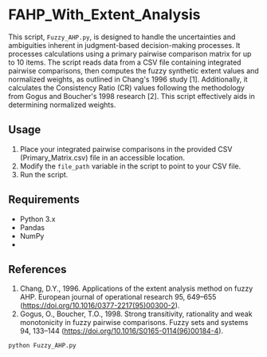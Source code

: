 # FAHP_With_Extent_Analysis
This script, `Fuzzy_AHP.py`, is designed to handle the uncertainties and ambiguities inherent in judgment-based decision-making processes. It processes calculations using a primary pairwise comparison matrix for up to 10 items. The script reads data from a CSV file containing integrated pairwise comparisons, then computes the fuzzy synthetic extent values and normalized weights, as outlined in Chang's 1996 study [1]. Additionally, it calculates the Consistency Ratio (CR) values following the methodology from Gogus and Boucher's 1998 research [2]. This script effectively aids in determining normalized weights.


## Usage
1. Place your integrated pairwise comparisons in the provided CSV (Primary_Matrix.csv) file in an accessible location.
2. Modify the `file_path` variable in the script to point to your CSV file.
3. Run the script.

## Requirements
- Python 3.x
- Pandas
- NumPy
- 
## References
1. Chang, D.Y., 1996. Applications of the extent analysis method on fuzzy AHP. European journal of operational research 95, 649–655 (https://doi.org/10.1016/0377-2217(95)00300-2).
2. Gogus, O., Boucher, T.O., 1998. Strong transitivity, rationality and weak monotonicity in fuzzy pairwise comparisons. Fuzzy sets and systems 94, 133–144 (https://doi.org/10.1016/S0165-0114(96)00184-4).

```bash
python Fuzzy_AHP.py
